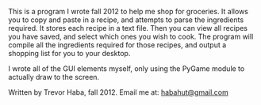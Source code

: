 This is a program I wrote fall 2012 to help me shop for groceries. It allows you to copy and paste in a
recipe, and attempts to parse the ingredients required. It stores each recipe in a text file. Then you can
view all recipes you have saved, and select which ones you wish to cook. The program will compile all the 
ingredients required for those recipes, and output a shopping list for you to your desktop.

I wrote all of the GUI elements myself, only using the PyGame module to actually draw to the screen.


Written by Trevor Haba, fall 2012. Email me at: habahut@gmail.com
